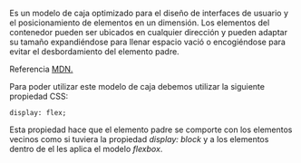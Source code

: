 Es un modelo de caja optimizado para el diseño de interfaces de usuario y el posicionamiento de elementos en un dimensión. Los elementos del contenedor pueden ser ubicados en cualquier dirección y pueden adaptar su tamaño expandiéndose para llenar espacio vació o encogiéndose para evitar el desbordamiento del elemento padre.

Referencia [MDN.](https://developer.mozilla.org/en-US/docs/Web/CSS/CSS_flexible_box_layout)

Para poder utilizar este modelo de caja debemos utilizar la siguiente propiedad CSS:

```
display: flex;
```

Esta propiedad hace que el elemento padre se comporte con los elementos vecinos como si tuviera la propiedad *display: block* y a los elementos dentro de el les aplica el modelo *flexbox*.